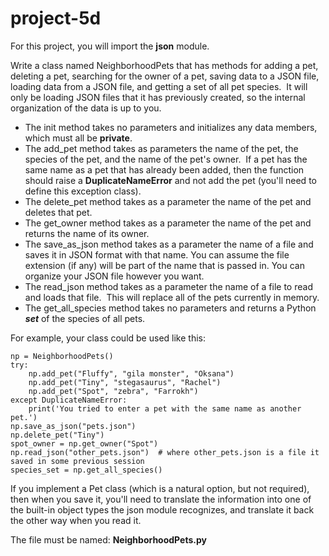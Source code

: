 # project-5d

For this project, you will import the **json** module.

Write a class named NeighborhoodPets that has methods for adding a pet, deleting a pet, searching for the owner of a pet, saving data to a JSON file, loading data from a JSON file, and getting a set of all pet species.  It will only be loading JSON files that it has previously created, so the internal organization of the data is up to you.
* The init method takes no parameters and initializes any data members, which must all be **private**.
* The add_pet method takes as parameters the name of the pet, the species of the pet, and the name of the pet's owner.  If a pet has the same name as a pet that has already been added, then the function should raise a **DuplicateNameError** and not add the pet (you'll need to define this exception class).
* The delete_pet method takes as a parameter the name of the pet and deletes that pet.
* The get_owner method takes as a parameter the name of the pet and returns the name of its owner.
* The save_as_json method takes as a parameter the name of a file and saves it in JSON format with that name.  You can assume the file extension (if any) will be part of the name that is passed in. You can organize your JSON file however you want.
* The read_json method takes as a parameter the name of a file to read and loads that file.  This will replace all of the pets currently in memory.
* The get_all_species method takes no parameters and returns a Python ***set*** of the species of all pets.

For example, your class could be used like this:
```
np = NeighborhoodPets()
try:
    np.add_pet("Fluffy", "gila monster", "Oksana")
    np.add_pet("Tiny", "stegasaurus", "Rachel")
    np.add_pet("Spot", "zebra", "Farrokh")
except DuplicateNameError:
    print('You tried to enter a pet with the same name as another pet.')
np.save_as_json("pets.json")
np.delete_pet("Tiny")
spot_owner = np.get_owner("Spot")
np.read_json("other_pets.json")  # where other_pets.json is a file it saved in some previous session
species_set = np.get_all_species()
```

If you implement a Pet class (which is a natural option, but not required), then when you save it, you'll need to translate the information into one of the built-in object types the json module recognizes, and translate it back the other way when you read it.

The file must be named: **NeighborhoodPets.py**

